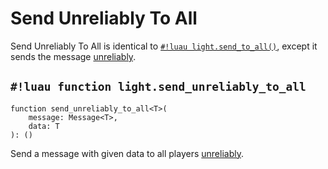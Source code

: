# Send Unreliably To All

Send Unreliably To All is identical to [`#!luau light.send_to_all()`](./send_to_all.md), except it sends the message
<a href="https://create.roblox.com/docs/reference/engine/classes/UnreliableRemoteEvent" target="_blank">unreliably</a>.

## `#!luau function light.send_unreliably_to_all`

```luau title='<!-- b:server --> <!-- b:sync -->'
function send_unreliably_to_all<T>(
    message: Message<T>,
    data: T
): ()
```

Send a message with given data to all players
<a href="https://create.roblox.com/docs/reference/engine/classes/UnreliableRemoteEvent" target="_blank">unreliably</a>.
